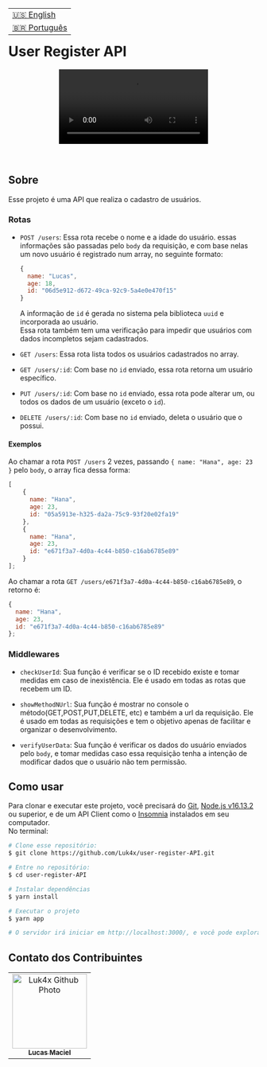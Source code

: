 <table align="right">
  <tr>
    <td>
      <a href="readme-en.md">🇺🇸 English</a>
    </td>
  </tr>
  <tr>
    <td>
      <a href="README.md">🇧🇷 Português</a>
    </td>
  </tr>
</table>
<br>

# User Register API
<p align="center">
  <video src="https://user-images.githubusercontent.com/86276393/173689507-cae47ac3-b85c-495f-8cd2-d548301d0610.mp4">
</p>
<br>
  
## Sobre
Esse projeto é uma API que realiza o cadastro de usuários.

### Rotas
-   `POST /users`: Essa rota recebe o nome e a idade do usuário. essas informações são passadas pelo `body` da requisição, e com base nelas um novo usuário é registrado num array, no seguinte formato:
    
    ```js
    {
      name: "Lucas",
      age: 18,
      id: "06d5e912-d672-49ca-92c9-5a4e0e470f15"
    }
    ```

    A informação de `id` é gerada no sistema pela biblioteca `uuid` e incorporada ao usuário.<br>
    Essa rota também tem uma verificação para impedir que usuários com dados incompletos sejam cadastrados.

-   `GET /users`: Essa rota lista todos os usuários cadastrados no array.

-   `GET /users/:id`: Com base no `id` enviado, essa rota retorna um usuário específico.

-   `PUT /users/:id`: Com base no `id` enviado, essa rota pode alterar um, ou todos os dados de um usuário (exceto o `id`).
  
-   `DELETE /users/:id`:  Com base no `id` enviado, deleta o usuário que o possui.

#### Exemplos
Ao chamar a rota `POST /users` 2 vezes, passando `{ name: "Hana", age: 23 }` pelo `body`, o array fica dessa forma:

```js
[
    {
      name: "Hana",
      age: 23,
      id: "05a5913e-h325-da2a-75c9-93f20e02fa19"
    },
    {
      name: "Hana",
      age: 23,
      id: "e671f3a7-4d0a-4c44-b850-c16ab6785e89"
    }
];
```

Ao chamar a rota `GET /users/e671f3a7-4d0a-4c44-b850-c16ab6785e89`, o retorno é:

```js
{
  name: "Hana",
  age: 23,
  id: "e671f3a7-4d0a-4c44-b850-c16ab6785e89"
};
```

### Middlewares
- `checkUserId`: Sua função é verificar se o ID recebido existe e tomar medidas em caso de inexistência. Ele é usado em todas as rotas que recebem um ID.

- `showMethodNUrl`: Sua função é mostrar no console o método(GET,POST,PUT,DELETE, etc) e também a url da requisição. Ele é usado em todas as requisições e tem o objetivo apenas de facilitar e organizar o desenvolvimento.

- `verifyUserData`: Sua função é verificar os dados do usuário enviados pelo `body`, e tomar medidas caso essa requisição tenha a intenção de modificar dados que o usuário não tem permissão.

## Como usar
Para clonar e executar este projeto, você precisará do [Git](https://git-scm.com/), [Node.js v16.13.2](https://nodejs.org/en/) ou superior, e de um API Client como o [Insomnia](https://insomnia.rest/) instalados em seu computador.<br>No terminal:

```bash
# Clone esse repositório:
$ git clone https://github.com/Luk4x/user-register-API.git

# Entre no repositório:
$ cd user-register-API

# Instalar dependências 
$ yarn install

# Executar o projeto
$ yarn app

# O servidor irá iniciar em http://localhost:3000/, e você pode explorá-lo usando o Insomnia.
```

## Contato dos Contribuintes
<table>
  <tr>
    <td align="center">
      <a href="https://www.linkedin.com/in/lucasmacielf/">
        <img src="https://avatars.githubusercontent.com/Luk4x" width="150px;" alt="Luk4x Github Photo"/><br>
        <sub>
          <b>Lucas Maciel</b>
        </sub>
      </a>
    </td>
  </tr>
</table>
